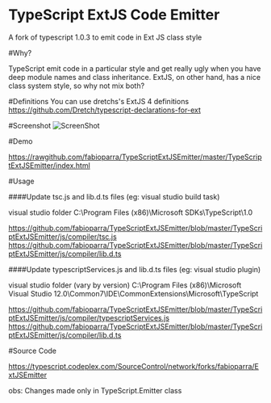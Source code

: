 TypeScript ExtJS Code Emitter
======================

A fork of typescript 1.0.3 to emit code in Ext JS class style

#Why?

TypeScript emit code in a particular style and get really ugly when you have deep module names and class inheritance.
ExtJS, on other hand, has a nice class system style, so why not mix both?

#Definitions
You can use dretchs's ExtJS 4 definitions  https://github.com/Dretch/typescript-declarations-for-ext

#Screenshot
![ScreenShot](https://raw2.github.com/fabioparra/TypeScriptExtJSEmitter/master/TypeScriptExtJSEmitter/images/screenshot.jpg)


#Demo

https://rawgithub.com/fabioparra/TypeScriptExtJSEmitter/master/TypeScriptExtJSEmitter/index.html

#Usage

####Update tsc.js and lib.d.ts files (eg: visual studio build task)

visual studio folder C:\Program Files (x86)\Microsoft SDKs\TypeScript\1.0

https://github.com/fabioparra/TypeScriptExtJSEmitter/blob/master/TypeScriptExtJSEmitter/js/compiler/tsc.js
https://github.com/fabioparra/TypeScriptExtJSEmitter/blob/master/TypeScriptExtJSEmitter/js/compiler/lib.d.ts


####Update typescriptServices.js and lib.d.ts files (eg: visual studio plugin)


visual studio folder (vary by version) C:\Program Files (x86)\Microsoft Visual Studio 12.0\Common7\IDE\CommonExtensions\Microsoft\TypeScript

https://github.com/fabioparra/TypeScriptExtJSEmitter/blob/master/TypeScriptExtJSEmitter/js/compiler/typescriptServices.js
https://github.com/fabioparra/TypeScriptExtJSEmitter/blob/master/TypeScriptExtJSEmitter/js/compiler/lib.d.ts

#Source Code

https://typescript.codeplex.com/SourceControl/network/forks/fabioparra/ExtJSEmitter

obs: Changes made only in TypeScript.Emitter class
